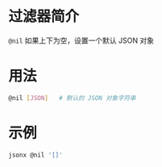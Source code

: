 # 过滤器简介

`@nil` 如果上下为空，设置一个默认 JSON 对象

# 用法

```bash
@nil [JSON]   # 默认的 JSON 对象字符串
```

# 示例

```bash
jsonx @nil '[]'
```

